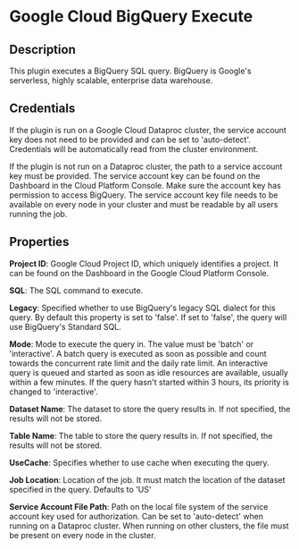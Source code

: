 # Google Cloud BigQuery Execute

Description
-----------
This plugin executes a BigQuery SQL query.
BigQuery is Google's serverless, highly scalable, enterprise data warehouse.

Credentials
-----------
If the plugin is run on a Google Cloud Dataproc cluster, the service account key does not need to be
provided and can be set to 'auto-detect'.
Credentials will be automatically read from the cluster environment.

If the plugin is not run on a Dataproc cluster, the path to a service account key must be provided.
The service account key can be found on the Dashboard in the Cloud Platform Console.
Make sure the account key has permission to access BigQuery.
The service account key file needs to be available on every node in your cluster and
must be readable by all users running the job.

Properties
----------
**Project ID**: Google Cloud Project ID, which uniquely identifies a project.
It can be found on the Dashboard in the Google Cloud Platform Console.

**SQL**: The SQL command to execute.

**Legacy**: Specified whether to use BigQuery's legacy SQL dialect for this query. By default this property is
set to 'false'. If set to 'false', the query will use BigQuery's Standard SQL.

**Mode**: Mode to execute the query in. The value must be 'batch' or 'interactive'. A batch query is executed as
soon as possible and count towards the concurrent rate limit and the daily rate limit. An interactive query is
queued and started as soon as idle resources are available, usually within a few minutes. If the query hasn't
started within 3 hours, its priority is changed to 'interactive'.

**Dataset Name**: The dataset to store the query results in. If not specified, the results will not be stored.

**Table Name**: The table to store the query results in. If not specified, the results will not be stored.

**UseCache**: Specifies whether to use cache when executing the query.

**Job Location**: Location of the job. It must match the location of the dataset specified in the query. Defaults to 'US'

**Service Account File Path**: Path on the local file system of the service account key used for
authorization. Can be set to 'auto-detect' when running on a Dataproc cluster.
When running on other clusters, the file must be present on every node in the cluster.
